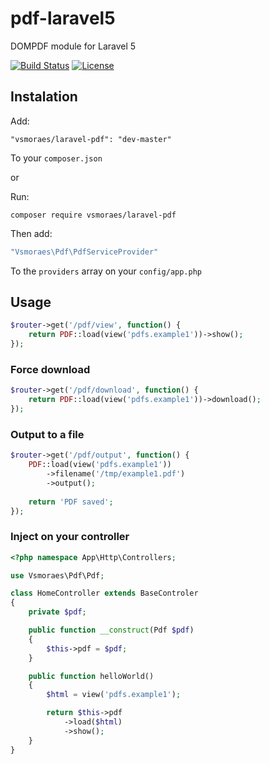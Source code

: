 # pdf-laravel5

DOMPDF module for Laravel 5

[![Build Status](https://api.travis-ci.org/vsmoraes/pdf-laravel5.svg)](https://travis-ci.org/vsmoraes/pdf-laravel5)
[![License](https://poser.pugx.org/vsmoraes/laravel-pdf/license.svg)](https://packagist.org/packages/vsmoraes/laravel-pdf)

## Instalation
Add:
```
"vsmoraes/laravel-pdf": "dev-master"
```
To your `composer.json`

or

Run:
```
composer require vsmoraes/laravel-pdf
```

Then add:
```php
"Vsmoraes\Pdf\PdfServiceProvider"
```
To the `providers` array on your `config/app.php`

## Usage

```php
$router->get('/pdf/view', function() {
    return PDF::load(view('pdfs.example1'))->show();
});
```

### Force download
```php
$router->get('/pdf/download', function() {
    return PDF::load(view('pdfs.example1'))->download();
});
```

### Output to a file
```php
$router->get('/pdf/output', function() {
    PDF::load(view('pdfs.example1'))
        ->filename('/tmp/example1.pdf')
        ->output();
    
    return 'PDF saved';
});
```

### Inject on your controller

```php
<?php namespace App\Http\Controllers;

use Vsmoraes\Pdf\Pdf;

class HomeController extends BaseControler
{
    private $pdf;

    public function __construct(Pdf $pdf)
    {
        $this->pdf = $pdf;
    }

    public function helloWorld()
    {
        $html = view('pdfs.example1');

        return $this->pdf
            ->load($html)
            ->show();
    }
}
```

